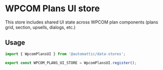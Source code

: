 # WPCOM Plans UI store

This store includes shared UI state across WPCOM plan components (plans grid, section, upsells, dialogs, etc.)

## Usage

```js
import { WpcomPlansUI } from '@automattic/data-stores';

export const WPCOM_PLANS_UI_STORE = WpcomPlansUI.register();
```
